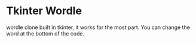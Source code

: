 # Tkinter Wordle
wordle clone built in tkinter, it works for the most part.
You can change the word at the bottom of the code.
